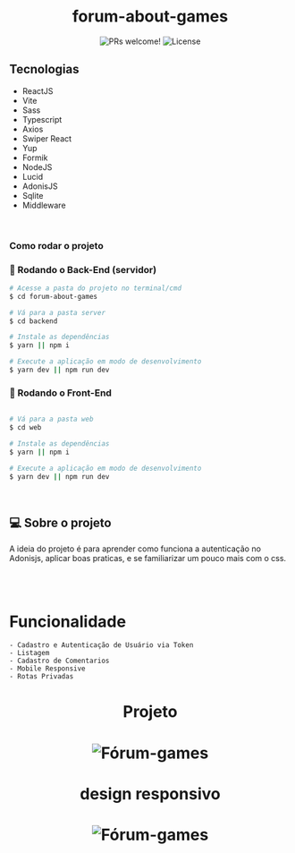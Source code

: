 <h1 align="center">
  forum-about-games
</h1>

<p align="center">
 <img src="https://img.shields.io/static/v1?label=PRs&message=welcome&color=49AA26&labelColor=000000" alt="PRs welcome!" />

  <img alt="License" src="https://img.shields.io/static/v1?label=license&message=MIT&color=49AA26&labelColor=000000">
</p>

## Tecnologias

- ReactJS
- Vite
- Sass
- Typescript
- Axios
- Swiper React
- Yup
- Formik
- NodeJS
- Lucid
- AdonisJS
- Sqlite
- Middleware

</br>

### Como rodar o projeto

### 🎲 Rodando o Back-End (servidor)

```bash
# Acesse a pasta do projeto no terminal/cmd
$ cd forum-about-games

# Vá para a pasta server
$ cd backend

# Instale as dependências
$ yarn || npm i

# Execute a aplicação em modo de desenvolvimento
$ yarn dev || npm run dev

```

### 🎲 Rodando o Front-End

```bash

# Vá para a pasta web
$ cd web

# Instale as dependências
$ yarn || npm i

# Execute a aplicação em modo de desenvolvimento
$ yarn dev || npm run dev

```

</br>

## 💻 Sobre o projeto

<p>
    A ideia do projeto é para aprender como funciona a autenticação no Adonisjs, aplicar boas praticas, e se familiarizar um pouco mais com o css.
</p>

</br>

</br>

# Funcionalidade
    - Cadastro e Autenticação de Usuário via Token
    - Listagem
    - Cadastro de Comentarios
    - Mobile Responsive
    - Rotas Privadas

<h1 align="center"> 
	Projeto
</h1>

<h1 align="center">
  <img alt="Fórum-games" title="#Fórum-games" src="./web/src/img/ice_video_20220830-212148_edit_0.gif" />
</h1>

<h1 align="center"> 
	design responsivo
</h1>

<h1 align="center">
  <img alt="Fórum-games" title="#Fórum-games" src="./web/src/img/ice_video_20220830-214948_edit_0.gif" />
</h1>
